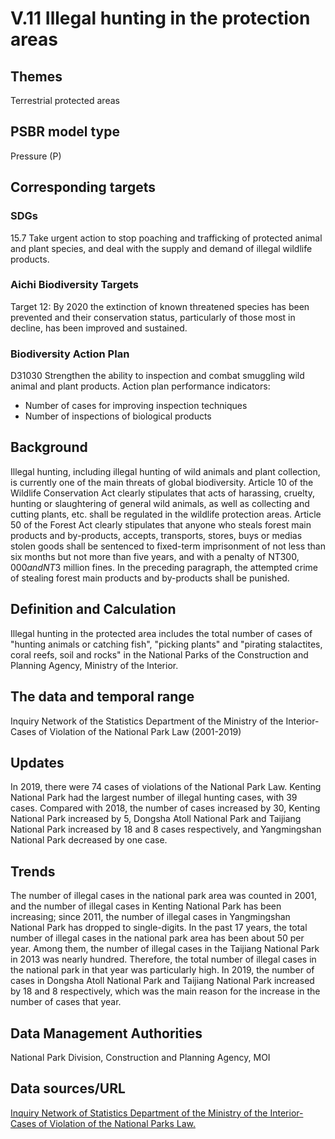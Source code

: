 # V.11 Illegal hunting in the protection areas

<script type="text/javascript" src="http://cdn.mathjax.org/mathjax/latest/MathJax.js?config=TeX-AMS-MML_HTMLorMML"></script>

## Themes
Terrestrial protected areas
## PSBR model type
Pressure (P)
## Corresponding targets
### SDGs
15.7 Take urgent action to stop poaching and trafficking of protected animal and plant species, and deal with the supply and demand of illegal wildlife products.
### Aichi Biodiversity Targets
Target 12: By 2020 the extinction of known threatened species has been prevented and their conservation status, particularly of those most in decline, has been improved and sustained.
### Biodiversity Action Plan
D31030 Strengthen the ability to inspection and combat smuggling wild animal and plant products. Action plan performance indicators:
* Number of cases for improving inspection techniques
* Number of inspections of biological products
## Background
Illegal hunting, including illegal hunting of wild animals and plant collection, is currently one of the main threats of global biodiversity. Article 10 of the Wildlife Conservation Act clearly stipulates that acts of harassing, cruelty, hunting or slaughtering of general wild animals, as well as collecting and cutting plants, etc. shall be regulated in the wildlife protection areas. Article 50 of the Forest Act clearly stipulates that anyone who steals forest main products and by-products, accepts, transports, stores, buys or medias stolen goods shall be sentenced to fixed-term imprisonment of not less than six months but not more than five years, and with a penalty of NT$300,000 and NT$3 million fines. In the preceding paragraph, the attempted crime of stealing forest main products and by-products shall be punished.
## Definition and Calculation
Illegal hunting in the protected area includes the total number of cases of "hunting animals or catching fish", "picking plants" and "pirating stalactites, coral reefs, soil and rocks" in the National Parks of the Construction and Planning Agency, Ministry of the Interior.
## The data and temporal range
Inquiry Network of the Statistics Department of the Ministry of the Interior-Cases of Violation of the National Park Law (2001-2019)
## Updates
In 2019, there were 74 cases of violations of the National Park Law. Kenting National Park had the largest number of illegal hunting cases, with 39 cases. Compared with 2018, the number of cases increased by 30, Kenting National Park increased by 5, Dongsha Atoll National Park and Taijiang National Park increased by 18 and 8 cases respectively, and Yangmingshan National Park decreased by one case.
## Trends
The number of illegal cases in the national park area was counted in 2001, and the number of illegal cases in Kenting National Park has been increasing; since 2011, the number of illegal cases in Yangmingshan National Park has dropped to single-digits. In the past 17 years, the total number of illegal cases in the national park area has been about 50 per year. Among them, the number of illegal cases in the Taijiang National Park in 2013 was nearly hundred. Therefore, the total number of illegal cases in the national park in that year was particularly high. In 2019, the number of cases in Dongsha Atoll National Park and Taijiang National Park increased by 18 and 8 respectively, which was the main reason for the increase in the number of cases that year.
## Data Management Authorities
National Park Division, Construction and Planning Agency, MOI
## Data sources/URL
[Inquiry Network of Statistics Department of the Ministry of the Interior-Cases of Violation of the National Parks Law.](http://statis.moi.gov.tw/micst/stmain.jsp?sys=100)